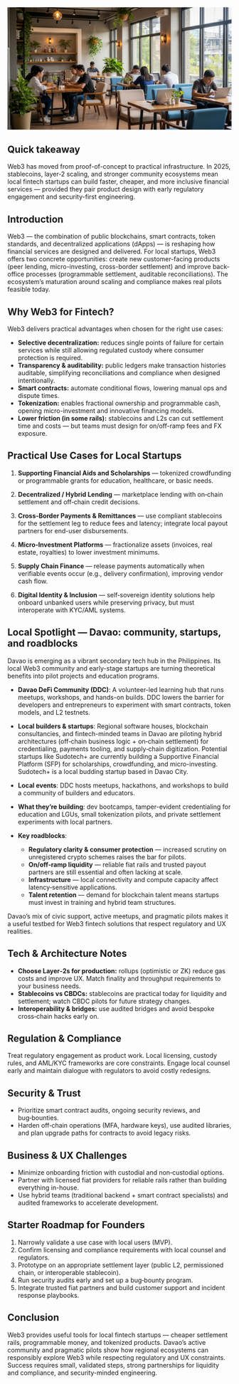<img class="article-image w-full my-8" src="/assets/img/006.jpg" alt="Blockchain and Fintech">


## Quick takeaway

Web3 has moved from proof-of-concept to practical infrastructure. In 2025, stablecoins, layer‑2 scaling, and stronger community ecosystems mean local fintech startups can build faster, cheaper, and more inclusive financial services — provided they pair product design with early regulatory engagement and security-first engineering.

## Introduction

Web3 — the combination of public blockchains, smart contracts, token standards, and decentralized applications (dApps) — is reshaping how financial services are designed and delivered. For local startups, Web3 offers two concrete opportunities: create new customer-facing products (peer lending, micro-investing, cross-border settlement) and improve back-office processes (programmable settlement, auditable reconciliations). The ecosystem’s maturation around scaling and compliance makes real pilots feasible today.

## Why Web3 for Fintech?

Web3 delivers practical advantages when chosen for the right use cases:

* **Selective decentralization:** reduces single points of failure for certain services while still allowing regulated custody where consumer protection is required.
* **Transparency & auditability:** public ledgers make transaction histories auditable, simplifying reconciliations and compliance when designed intentionally.
* **Smart contracts:** automate conditional flows, lowering manual ops and dispute times.
* **Tokenization:** enables fractional ownership and programmable cash, opening micro-investment and innovative financing models.
* **Lower friction (in some rails):** stablecoins and L2s can cut settlement time and costs — but teams must design for on/off-ramp fees and FX exposure.

## Practical Use Cases for Local Startups

1. **Supporting Financial Aids and Scholarships** — tokenized crowdfunding or programmable grants for education, healthcare, or basic needs.

2. **Decentralized / Hybrid Lending** — marketplace lending with on‑chain settlement and off‑chain credit decisions.

3. **Cross‑Border Payments & Remittances** — use compliant stablecoins for the settlement leg to reduce fees and latency; integrate local payout partners for end-user disbursements.

4. **Micro‑Investment Platforms** — fractionalize assets (invoices, real estate, royalties) to lower investment minimums.

5. **Supply Chain Finance** — release payments automatically when verifiable events occur (e.g., delivery confirmation), improving vendor cash flow.

6. **Digital Identity & Inclusion** — self‑sovereign identity solutions help onboard unbanked users while preserving privacy, but must interoperate with KYC/AML systems.

## Local Spotlight — Davao: community, startups, and roadblocks

Davao is emerging as a vibrant secondary tech hub in the Philippines. Its local Web3 community and early-stage startups are turning theoretical benefits into pilot projects and education programs.

* **Davao DeFi Community (DDC)**: A volunteer-led learning hub that runs meetups, workshops, and hands-on builds. DDC lowers the barrier for developers and entrepreneurs to experiment with smart contracts, token models, and L2 testnets.

* **Local builders & startups**: Regional software houses, blockchain consultancies, and fintech-minded teams in Davao are piloting hybrid architectures (off‑chain business logic + on‑chain settlement) for credentialing, payments tooling, and supply‑chain digitization. Potential startups like Sudotech+ are currently building a Supportive Financial Platform (SFP) for scholarships, crowdfunding, and micro-investing. Sudotech+ is a local budding startup based in Davao City.

* **Local events**: DDC hosts meetups, hackathons, and workshops to build a community of builders and educators.

* **What they’re building**: dev bootcamps, tamper-evident credentialing for education and LGUs, small tokenization pilots, and private settlement experiments with local partners.

* **Key roadblocks**:

  * **Regulatory clarity & consumer protection** — increased scrutiny on unregistered crypto schemes raises the bar for pilots.
  * **On/off‑ramp liquidity** — reliable fiat rails and trusted payout partners are still essential and often lacking at scale.
  * **Infrastructure** — local connectivity and compute capacity affect latency‑sensitive applications.
  * **Talent retention** — demand for blockchain talent means startups must invest in training and hybrid team structures.

Davao’s mix of civic support, active meetups, and pragmatic pilots makes it a useful testbed for Web3 fintech solutions that respect regulatory and UX realities.

## Tech & Architecture Notes

* **Choose Layer‑2s for production:** rollups (optimistic or ZK) reduce gas costs and improve UX. Match finality and throughput requirements to your business needs.
* **Stablecoins vs CBDCs:** stablecoins are practical today for liquidity and settlement; watch CBDC pilots for future strategy changes.
* **Interoperability & bridges:** use audited bridges and avoid bespoke cross‑chain hacks early on.

## Regulation & Compliance

Treat regulatory engagement as product work. Local licensing, custody rules, and AML/KYC frameworks are core constraints. Engage local counsel early and maintain dialogue with regulators to avoid costly redesigns.

## Security & Trust

* Prioritize smart contract audits, ongoing security reviews, and bug‑bounties.
* Harden off‑chain operations (MFA, hardware keys), use audited libraries, and plan upgrade paths for contracts to avoid legacy risks.

## Business & UX Challenges

* Minimize onboarding friction with custodial and non‑custodial options.
* Partner with licensed fiat providers for reliable rails rather than building everything in-house.
* Use hybrid teams (traditional backend + smart contract specialists) and audited frameworks to accelerate development.

## Starter Roadmap for Founders

1. Narrowly validate a use case with local users (MVP).
2. Confirm licensing and compliance requirements with local counsel and regulators.
3. Prototype on an appropriate settlement layer (public L2, permissioned chain, or interoperable stablecoin).
4. Run security audits early and set up a bug‑bounty program.
5. Integrate trusted fiat partners and build customer support and incident response playbooks.

## Conclusion

Web3 provides useful tools for local fintech startups — cheaper settlement rails, programmable money, and tokenized products. Davao’s active community and pragmatic pilots show how regional ecosystems can responsibly explore Web3 while respecting regulatory and UX constraints. Success requires small, validated steps, strong partnerships for liquidity and compliance, and security-minded engineering.